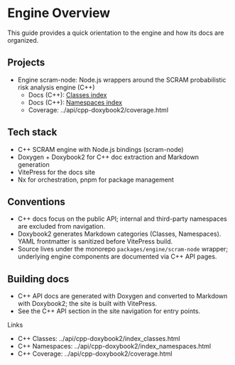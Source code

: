 # Engine Overview

This guide provides a quick orientation to the engine and how its docs are organized.

## Projects

- Engine scram-node: Node.js wrappers around the SCRAM probabilistic risk analysis engine (C++)
  - Docs (C++): [Classes index](../api/cpp-doxybook2/index_classes.html)
  - Docs (C++): [Namespaces index](../api/cpp-doxybook2/index_namespaces.html)
  - Coverage: ../api/cpp-doxybook2/coverage.html

## Tech stack

- C++ SCRAM engine with Node.js bindings (scram-node)
- Doxygen + Doxybook2 for C++ doc extraction and Markdown generation
- VitePress for the docs site
- Nx for orchestration, pnpm for package management

## Conventions

- C++ docs focus on the public API; internal and third-party namespaces are excluded from navigation.
- Doxybook2 generates Markdown categories (Classes, Namespaces). YAML frontmatter is sanitized before VitePress build.
- Source lives under the monorepo `packages/engine/scram-node` wrapper; underlying engine components are documented via C++ API pages.

## Building docs

- C++ API docs are generated with Doxygen and converted to Markdown with Doxybook2; the site is built with VitePress.
- See the C++ API section in the site navigation for entry points.

Links

- C++ Classes: ../api/cpp-doxybook2/index_classes.html
- C++ Namespaces: ../api/cpp-doxybook2/index_namespaces.html
- C++ Coverage: ../api/cpp-doxybook2/coverage.html

